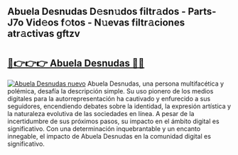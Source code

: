 ## Abuela Desnudas D𝚎sn𝚞dos filtr𝚊dos - Parts-J7o Vid𝚎os f𝚘tos - N𝚞evas filtr𝚊ciones atr𝚊ctivas gftzv

# <h2><a href="http://mb2b8x.tromn.icu/?c=Abuela+Desnudas">🔗👉👉👉 Abuela Desnudas 🔗🔗</a></h2>

[![Abuela Desnudas nuevo](https://i.imgur.com/pEAQMta.gif)](http://mb2b8x.tromn.icu/?c=Abuela+Desnudas)
Abuela Desnudas, una persona multifacética y polémica, desafía la descripción simple. Su uso pionero de los medios digitales para la autorrepresentación ha cautivado y enfurecido a sus seguidores, encendiendo debates sobre la identidad, la expresión artística y la naturaleza evolutiva de las sociedades en línea. A pesar de la incertidumbre de sus próximos pasos, su impacto en el ámbito digital es significativo. Con una determinación inquebrantable y un encanto innegable, el impacto de Abuela Desnudas en la comunidad digital es significativo.
